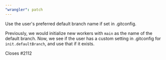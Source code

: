 ```yaml
---
"wrangler": patch
---
```


Use the user's preferred default branch name if set in .gitconfig.

Previously, we would initialize new workers with `main` as the name of the default branch.
Now, we see if the user has a custom setting in .gitconfig for `init.defaultBranch`, and use
that if it exists.

Closes #2112
